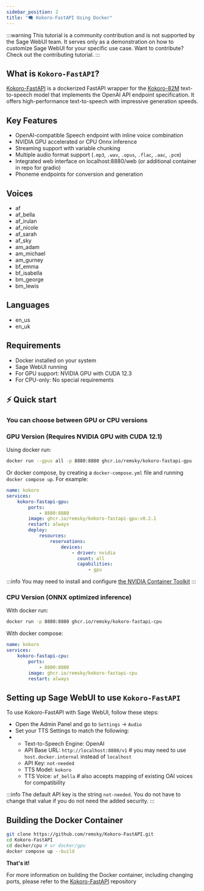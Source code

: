 ```yaml
---
sidebar_position: 2
title: "🗨️ Kokoro-FastAPI Using Docker"
---
```


:::warning
This tutorial is a community contribution and is not supported by the Sage WebUI team. It serves only as a demonstration on how to customize Sage WebUI for your specific use case. Want to contribute? Check out the contributing tutorial.
:::

## What is `Kokoro-FastAPI`?

[Kokoro-FastAPI](https://github.com/remsky/Kokoro-FastAPI) is a dockerized FastAPI wrapper for the [Kokoro-82M](https://huggingface.co/hexgrad/Kokoro-82M) text-to-speech model that implements the OpenAI API endpoint specification. It offers high-performance text-to-speech with impressive generation speeds.

## Key Features

- OpenAI-compatible Speech endpoint with inline voice combination
- NVIDIA GPU accelerated or CPU Onnx inference
- Streaming support with variable chunking
- Multiple audio format support (`.mp3`, `.wav`, `.opus`, `.flac`, `.aac`, `.pcm`)
- Integrated web interface on localhost:8880/web (or additional container in repo for gradio)
- Phoneme endpoints for conversion and generation

## Voices

- af
- af_bella
- af_irulan
- af_nicole
- af_sarah
- af_sky
- am_adam
- am_michael
- am_gurney
- bf_emma
- bf_isabella
- bm_george
- bm_lewis

## Languages

- en_us
- en_uk

## Requirements

- Docker installed on your system
- Sage WebUI running
- For GPU support: NVIDIA GPU with CUDA 12.3
- For CPU-only: No special requirements

## ⚡️ Quick start

### You can choose between GPU or CPU versions

### GPU Version (Requires NVIDIA GPU with CUDA 12.1)

Using docker run:

```bash
docker run --gpus all -p 8880:8880 ghcr.io/remsky/kokoro-fastapi-gpu
```

Or docker compose, by creating a `docker-compose.yml` file and running `docker compose up`. For example:

```yaml
name: kokoro
services:
    kokoro-fastapi-gpu:
        ports:
            - 8880:8880
        image: ghcr.io/remsky/kokoro-fastapi-gpu:v0.2.1
        restart: always
        deploy:
            resources:
                reservations:
                    devices:
                        - driver: nvidia
                          count: all
                          capabilities:
                              - gpu
```

:::info
You may need to install and configure [the NVIDIA Container Toolkit](https://docs.nvidia.com/datacenter/cloud-native/container-toolkit/latest/install-guide.html)
:::

### CPU Version (ONNX optimized inference)

With docker run:

```bash
docker run -p 8880:8880 ghcr.io/remsky/kokoro-fastapi-cpu
```

With docker compose:

```yaml
name: kokoro
services:
    kokoro-fastapi-cpu:
        ports:
            - 8880:8880
        image: ghcr.io/remsky/kokoro-fastapi-cpu
        restart: always
```

## Setting up Sage WebUI to use `Kokoro-FastAPI`

To use Kokoro-FastAPI with Sage WebUI, follow these steps:

- Open the Admin Panel and go to `Settings` -> `Audio`
- Set your TTS Settings to match the following:
- - Text-to-Speech Engine: OpenAI
  - API Base URL: `http://localhost:8880/v1` # you may need to use `host.docker.internal` instead of `localhost`
  - API Key: `not-needed`
  - TTS Model: `kokoro`
  - TTS Voice: `af_bella` # also accepts mapping of existing OAI voices for compatibility

:::info
The default API key is the string `not-needed`. You do not have to change that value if you do not need the added security.
:::

## Building the Docker Container

```bash
git clone https://github.com/remsky/Kokoro-FastAPI.git
cd Kokoro-FastAPI
cd docker/cpu # or docker/gpu
docker compose up --build
```

**That's it!**

For more information on building the Docker container, including changing ports, please refer to the [Kokoro-FastAPI](https://github.com/remsky/Kokoro-FastAPI) repository
